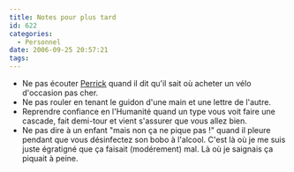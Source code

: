 ```yaml
---
title: Notes pour plus tard
id: 622
categories:
  - Personnel
date: 2006-09-25 20:57:21
tags:
---
```


*   Ne pas écouter [Perrick](http://www.onpk.net/) quand il dit qu'il sait où acheter un vélo d'occasion pas cher.
*   Ne pas rouler en tenant le guidon d'une main et une lettre de l'autre.
*   Reprendre confiance en l'Humanité quand un type vous voit faire une cascade, fait demi-tour et vient s'assurer que vous allez bien.
*   Ne pas dire à un enfant "mais non ça ne pique pas !" quand il pleure pendant que vous désinfectez son bobo à l'alcool. C'est là où je me suis juste égratigné que ça faisait (modérement) mal. Là où je saignais ça piquait à peine.